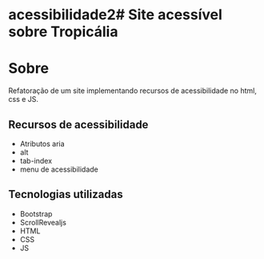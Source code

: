 # acessibilidade2# Site acessível sobre Tropicália
# Sobre
Refatoração de um site implementando recursos de acessibilidade no html, css e JS.
## Recursos de acessibilidade
- Atributos aria
- alt
- tab-index
- menu de acessibilidade
## Tecnologias utilizadas
- Bootstrap
- ScrollRevealjs
- HTML
- CSS
- JS